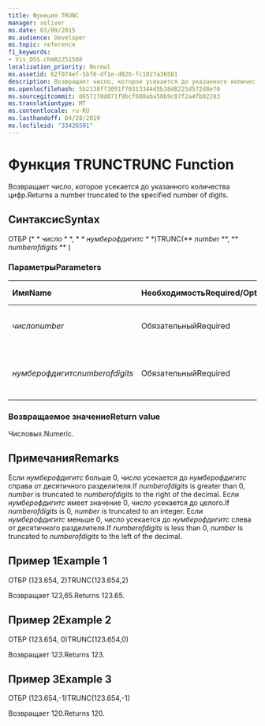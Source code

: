 ```yaml
---
title: Функция TRUNC
manager: soliver
ms.date: 03/09/2015
ms.audience: Developer
ms.topic: reference
f1_keywords:
- Vis_DSS.chm82251508
localization_priority: Normal
ms.assetid: 62f074ef-5bf8-df1e-d826-fc1027a36501
description: Возвращает число, которое усекается до указанного количества цифр.
ms.openlocfilehash: 5b2138ff3091f70313344d5b38d8225d572d8e70
ms.sourcegitcommit: 8657170d071f9bcf680aba50b9c07f2a4fb82283
ms.translationtype: MT
ms.contentlocale: ru-RU
ms.lasthandoff: 04/28/2019
ms.locfileid: "33426501"
---
```

# <a name="trunc-function"></a><span data-ttu-id="0b6e3-103">Функция TRUNC</span><span class="sxs-lookup"><span data-stu-id="0b6e3-103">TRUNC Function</span></span>

<span data-ttu-id="0b6e3-104">Возвращает число, которое усекается до указанного количества цифр.</span><span class="sxs-lookup"><span data-stu-id="0b6e3-104">Returns a number truncated to the specified number of digits.</span></span>
  
## <a name="syntax"></a><span data-ttu-id="0b6e3-105">Синтаксис</span><span class="sxs-lookup"><span data-stu-id="0b6e3-105">Syntax</span></span>

<span data-ttu-id="0b6e3-106">ОТБР (\* \* *число* \* \*, \* \* *нумберофдигитс* \* \*)</span><span class="sxs-lookup"><span data-stu-id="0b6e3-106">TRUNC(\*\* *number* \*\*, \*\* *numberofdigits* \*\* )</span></span> 
  
### <a name="parameters"></a><span data-ttu-id="0b6e3-107">Параметры</span><span class="sxs-lookup"><span data-stu-id="0b6e3-107">Parameters</span></span>

|<span data-ttu-id="0b6e3-108">**Имя**</span><span class="sxs-lookup"><span data-stu-id="0b6e3-108">**Name**</span></span>|<span data-ttu-id="0b6e3-109">**Необходимость**</span><span class="sxs-lookup"><span data-stu-id="0b6e3-109">**Required/Optional**</span></span>|<span data-ttu-id="0b6e3-110">**Тип данных**</span><span class="sxs-lookup"><span data-stu-id="0b6e3-110">**Data Type**</span></span>|<span data-ttu-id="0b6e3-111">**Описание**</span><span class="sxs-lookup"><span data-stu-id="0b6e3-111">**Description**</span></span>|
|:-----|:-----|:-----|:-----|
| <span data-ttu-id="0b6e3-112">_число_</span><span class="sxs-lookup"><span data-stu-id="0b6e3-112">_number_</span></span> <br/> |<span data-ttu-id="0b6e3-113">Обязательный</span><span class="sxs-lookup"><span data-stu-id="0b6e3-113">Required</span></span>  <br/> |<span data-ttu-id="0b6e3-114">**Числовой**</span><span class="sxs-lookup"><span data-stu-id="0b6e3-114">**Numeric**</span></span> <br/> |<span data-ttu-id="0b6e3-115">Число, которое необходимо усечь.</span><span class="sxs-lookup"><span data-stu-id="0b6e3-115">The number to truncate.</span></span>  <br/> |
| <span data-ttu-id="0b6e3-116">_нумберофдигитс_</span><span class="sxs-lookup"><span data-stu-id="0b6e3-116">_numberofdigits_</span></span> <br/> |<span data-ttu-id="0b6e3-117">Обязательный</span><span class="sxs-lookup"><span data-stu-id="0b6e3-117">Required</span></span>  <br/> |<span data-ttu-id="0b6e3-118">**Числовой**</span><span class="sxs-lookup"><span data-stu-id="0b6e3-118">**Numeric**</span></span> <br/> |<span data-ttu-id="0b6e3-119">Количество цифр, на которые усекается _число_.</span><span class="sxs-lookup"><span data-stu-id="0b6e3-119">The number of digits to which to truncate  _number_.</span></span>  <br/> |
   
### <a name="return-value"></a><span data-ttu-id="0b6e3-120">Возвращаемое значение</span><span class="sxs-lookup"><span data-stu-id="0b6e3-120">Return value</span></span>

<span data-ttu-id="0b6e3-121">Числовых.</span><span class="sxs-lookup"><span data-stu-id="0b6e3-121">Numeric.</span></span>
  
## <a name="remarks"></a><span data-ttu-id="0b6e3-122">Примечания</span><span class="sxs-lookup"><span data-stu-id="0b6e3-122">Remarks</span></span>

<span data-ttu-id="0b6e3-123">Если _нумберофдигитс_ больше 0, _число_ усекается до _нумберофдигитс_ справа от десятичного разделителя.</span><span class="sxs-lookup"><span data-stu-id="0b6e3-123">If  _numberofdigits_ is greater than 0,  _number_ is truncated to  _numberofdigits_ to the right of the decimal.</span></span> <span data-ttu-id="0b6e3-124">Если _нумберофдигитс_ имеет значение 0, _число_ усекается до целого.</span><span class="sxs-lookup"><span data-stu-id="0b6e3-124">If  _numberofdigits_ is 0,  _number_ is truncated to an integer.</span></span> <span data-ttu-id="0b6e3-125">Если _нумберофдигитс_ меньше 0, _число_ усекается до _нумберофдигитс_ слева от десятичного разделителя.</span><span class="sxs-lookup"><span data-stu-id="0b6e3-125">If  _numberofdigits_ is less than 0,  _number_ is truncated to  _numberofdigits_ to the left of the decimal.</span></span> 
  
## <a name="example-1"></a><span data-ttu-id="0b6e3-126">Пример 1</span><span class="sxs-lookup"><span data-stu-id="0b6e3-126">Example 1</span></span>

<span data-ttu-id="0b6e3-127">ОТБР (123.654, 2)</span><span class="sxs-lookup"><span data-stu-id="0b6e3-127">TRUNC(123.654,2)</span></span>
  
<span data-ttu-id="0b6e3-128">Возвращает 123,65.</span><span class="sxs-lookup"><span data-stu-id="0b6e3-128">Returns 123.65.</span></span>
  
## <a name="example-2"></a><span data-ttu-id="0b6e3-129">Пример 2</span><span class="sxs-lookup"><span data-stu-id="0b6e3-129">Example 2</span></span>

<span data-ttu-id="0b6e3-130">ОТБР (123.654, 0)</span><span class="sxs-lookup"><span data-stu-id="0b6e3-130">TRUNC(123.654,0)</span></span>
  
<span data-ttu-id="0b6e3-131">Возвращает 123.</span><span class="sxs-lookup"><span data-stu-id="0b6e3-131">Returns 123.</span></span>
  
## <a name="example-3"></a><span data-ttu-id="0b6e3-132">Пример 3</span><span class="sxs-lookup"><span data-stu-id="0b6e3-132">Example 3</span></span>

<span data-ttu-id="0b6e3-133">ОТБР (123.654,-1)</span><span class="sxs-lookup"><span data-stu-id="0b6e3-133">TRUNC(123.654,-1)</span></span>
  
<span data-ttu-id="0b6e3-134">Возвращает 120.</span><span class="sxs-lookup"><span data-stu-id="0b6e3-134">Returns 120.</span></span>
  

